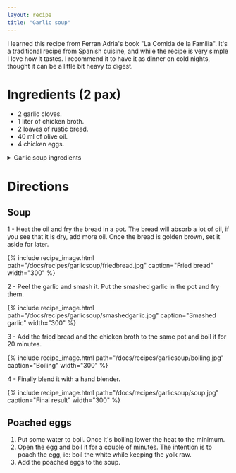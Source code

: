 ```yaml
---
layout: recipe
title: "Garlic soup"
---
```


I learned this recipe from Ferran Adria's book "La Comida de la Familia". It's a traditional recipe from Spanish cuisine, and while the recipe is very simple I love how it tastes. I recommend it to have it as dinner on cold nights, thought it can be a little bit heavy to digest.

# Ingredients (2 pax)

- 2 garlic cloves.
- 1 liter of chicken broth.
- 2 loaves of rustic bread.
- 40 ml of olive oil.
- 4 chicken eggs.

<details>
<summary>Garlic soup ingredients</summary>
<figure>
  <img src="/docs/recipes/garlicsoup/ingredients.jpg" alt="Garlic soup ingredients" width="300" class="center" />
  <figcaption class="center">Garlic soup ingredients</figcaption>
</figure>
</details>


# Directions

## Soup

1 - Heat the oil and fry the bread in a pot. The bread will absorb a lot of oil, if you see that it is dry, add more oil. Once the bread is golden brown, set it aside for later.

{% include recipe_image.html path="/docs/recipes/garlicsoup/friedbread.jpg" caption="Fried bread" width="300" %}

2 - Peel the garlic and smash it. Put the smashed garlic in the pot and fry them.

{% include recipe_image.html path="/docs/recipes/garlicsoup/smashedgarlic.jpg" caption="Smashed garlic" width="300" %}

3 - Add the fried bread and the chicken broth to the same pot and boil it for 20 minutes.

{% include recipe_image.html path="/docs/recipes/garlicsoup/boiling.jpg" caption="Boiling" width="300" %}

4 - Finally blend it with a hand blender.

{% include recipe_image.html path="/docs/recipes/garlicsoup/soup.jpg" caption="Final result" width="300" %}


## Poached eggs

1. Put some water to boil. Once it's boiling lower the heat to the minimum. 
2. Open the egg and boil it for a couple of minutes. The intention is to poach the egg, ie: boil the white while keeping the yolk raw.
3. Add the poached eggs to the soup.
